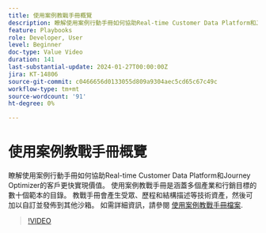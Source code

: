 ```yaml
---
title: 使用案例教戰手冊概覽
description: 瞭解使用案例行動手冊如何協助Real-time Customer Data Platform和Journey Optimizer的客戶更快實現價值。
feature: Playbooks
role: Developer, User
level: Beginner
doc-type: Value Video
duration: 141
last-substantial-update: 2024-01-27T00:00:00Z
jira: KT-14806
source-git-commit: c0466656d0133055d809a9304aec5cd65c67c49c
workflow-type: tm+mt
source-wordcount: '91'
ht-degree: 0%

---
```



# 使用案例教戰手冊概覽

瞭解使用案例行動手冊如何協助Real-time Customer Data Platform和Journey Optimizer的客戶更快實現價值。 使用案例教戰手冊是涵蓋多個產業和行銷目標的數十個範本的目錄。 教戰手冊會產生受眾、歷程和結構描述等技術資產，然後可加以自訂並發佈到其他沙箱。 如需詳細資訊，請參閱 [使用案例教戰手冊檔案](https://experienceleague.adobe.com/docs/experience-platform/use-case-playbooks/playbooks/overview.html).

>[!VIDEO](https://video.tv.adobe.com/v/3426896/?learn=on)
